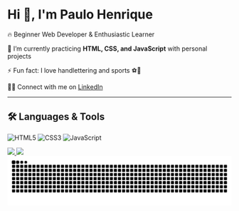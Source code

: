 # Hi 👋, I'm Paulo Henrique

🔥 Beginner Web Developer & Enthusiastic Learner  

🔭 I’m currently practicing **HTML, CSS, and JavaScript** with personal projects  

⚡ Fun fact: I love handlettering and sports ⚽🏐  

👨‍💻 Connect with me on [LinkedIn](https://www.linkedin.com/in/pauohenriqueassad)

---

## 🛠 Languages & Tools

![HTML5](https://img.shields.io/badge/HTML5-E34F26?style=for-the-badge&logo=html5&logoColor=white)
![CSS3](https://img.shields.io/badge/CSS3-1572B6?style=for-the-badge&logo=css3&logoColor=white)
![JavaScript](https://img.shields.io/badge/JavaScript-F7DF1E?style=for-the-badge&logo=javascript&logoColor=black)

<div>
<a href="https://github.com/paulohassad">
<img loading="lazy" height="180em" src="https://github-readme-stats.vercel.app/api/top-langs/?username=paulohassad&layout=compact&langs_count=7&theme=dracula"/>
<img loading="lazy" height="180em" src="https://github-readme-stats.vercel.app/api?username=paulohassad&show_icons=true&theme=dracula&include_all_commits=true&count_private=true"/>
</div>
  
<!--
**paulohassad/paulohassad** is a ✨ _special_ ✨ repository because its `README.md` (this file) appears on your GitHub profile.

Here are some ideas to get you started:

- 🔭 I’m currently working on ...
- 🌱 I’m currently learning ...
- 👯 I’m looking to collaborate on ...
- 🤔 I’m looking for help with ...
- 💬 Ask me about ...
- 📫 How to reach me: ...
- 😄 Pronouns: ...
- ⚡ Fun fact: ...
-->


<picture>
  <source media="(prefers-color-scheme: dark)" srcset="github-snake-dark.svg" />
  <img alt="GitHub Snake" src="github-snake.svg" />
</picture>


